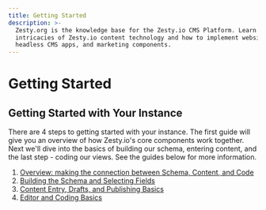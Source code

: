 ```yaml
---
title: Getting Started
description: >-
  Zesty.org is the knowledge base for the Zesty.io CMS Platform. Learn the
  intricacies of Zesty.io content technology and how to implement websites,
  headless CMS apps, and marketing components.
---
```


# Getting Started

## Getting Started with Your Instance

There are 4 steps to getting started with your instance. The first guide will give you an overview of how Zesty.io's core components work together. Next we'll dive into the basics of building our schema, entering content, and the last step - coding our views. See the guides below for more information.

1. [Overview: making the connection between Schema, Content, and Code](https://zesty.org/guides/the-connection-between-schema-content-and-code)
2. [Building the Schema and Selecting Fields](https://zesty.org/guides/building-the-schema-and-selecting-fields)
3. [Content Entry, Drafts, and Publishing Basics](https://zesty.org/guides/content-entry-drafts-and-publishing)
4. [Editor and Coding Basics](https://zesty.org/guides/editor-and-coding-basics)



